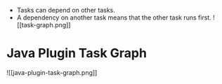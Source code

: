 * Tasks can depend on other tasks.
* A dependency on another task means that the other task runs first.
![[task-graph.png]]

# Java Plugin Task Graph
![[java-plugin-task-graph.png]]

